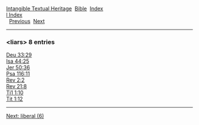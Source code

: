 [Intangible Textual Heritage](../../index)  [Bible](../index) 
[Index](index)   
[l Index](_l_)  
  [Previous](c06761)  [Next](c06763) 

------------------------------------------------------------------------

### &lt;liars&gt; 8 entries

[Deu 33:29](../kjv/deu033.htm#029)  
[Isa 44:25](../kjv/isa044.htm#025)  
[Jer 50:36](../kjv/jer050.htm#036)  
[Psa 116:11](../kjv/psa116.htm#011)  
[Rev 2:2](../kjv/rev002.htm#002)  
[Rev 21:8](../kjv/rev021.htm#008)  
[Ti1 1:10](../kjv/ti1001.htm#010)  
[Tit 1:12](../kjv/tit001.htm#012)  

------------------------------------------------------------------------

[Next: liberal (6)](c06763)
